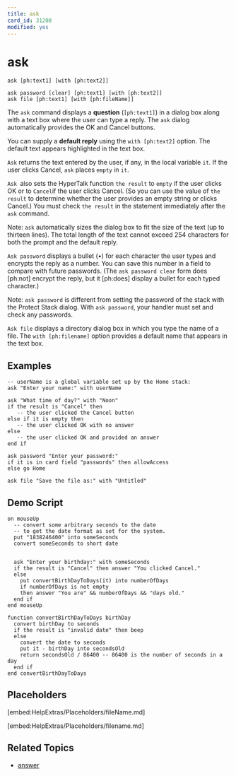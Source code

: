 ```yaml
---
title: ask
card_id: 31208
modified: yes
---
```


# ask

```
ask [ph:text1] [with [ph:text2]]

ask password [clear] [ph:text1] [with [ph:text2]]
ask file [ph:text1] [with [ph:fileName]]
```

The `ask` command displays a <b>question</b> (`[ph:text1]`) in a dialog box along with a text box where the user can type a reply. The `ask` dialog automatically provides the OK and Cancel buttons.

You can supply a <b>default reply</b> using the `with [ph:text2]` option. The default text appears highlighted in the text box.

`Ask` returns the text entered by the user, if any, in the local variable `it`. If the user clicks Cancel, `ask` places `empty` in `it`.

`Ask `also sets the HyperTalk function `the result` to `empty` if the user clicks OK or to `Cancel`if the user clicks Cancel.  (So you can use the value of `the result` to determine whether the user provides an empty string or clicks Cancel.)  You must check `the result` in the statement immediately after the `ask` command.

Note: `ask` automatically sizes the dialog box to fit the size of the text (up to thirteen lines). The total length of the text cannot exceed 254 characters for both the prompt and the default reply.

`Ask password` displays a bullet (&bull;) for each character the user types and encrypts the reply as a number. You can save this number in a field to compare with future passwords. (The `ask password clear` form does [ph:not] encrypt the reply, but it [ph:does]  display a bullet for each typed character.)

Note: `ask password` is different from setting the password of the stack with the Protect Stack dialog. With `ask password`, your handler must set and check any passwords.

`Ask file` displays a directory dialog box in which you type the name of a file. The `with [ph:filename]` option provides a default name that appears in the text box.

## Examples

```
-- userName is a global variable set up by the Home stack:
ask "Enter your name:" with userName

ask "What time of day?" with "Noon"
if the result is "Cancel" then
   -- the user clicked the Cancel button
else if it is empty then
   -- the user clicked OK with no answer
else
   -- the user clicked OK and provided an answer
end if

ask password "Enter your password:"
if it is in card field "passwords" then allowAccess
else go Home

ask file "Save the file as:" with "Untitled"
```

## Demo Script

```
on mouseUp
  -- convert some arbitrary seconds to the date
  -- to get the date format as set for the system.
  put "1838246400" into someSeconds
  convert someSeconds to short date


  ask "Enter your birthday:" with someSeconds
  if the result is "Cancel" then answer "You clicked Cancel."
  else
    put convertBirthDayToDays(it) into numberOfDays
    if numberOfDays is not empty
    then answer "You are" && numberOfDays && "days old."
  end if
end mouseUp

function convertBirthDayToDays birthDay
  convert birthDay to seconds
  if the result is "invalid date" then beep
  else
    convert the date to seconds
    put it - birthDay into secondsOld
    return secondsOld / 86400 -- 86400 is the number of seconds in a day
  end if
end convertBirthDayToDays
```

## Placeholders

[embed:HelpExtras/Placeholders/fileName.md]

[embed:HelpExtras/Placeholders/filename.md]

## Related Topics

* [answer](/HyperTalkReference/commands/answer)
